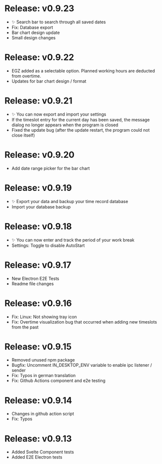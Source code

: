 # Release: v0.9.23

- ✨ Search bar to search through all saved dates
- Fix: Database export
- Bar chart design update
- Small design changes

# Release: v0.9.22

- EGZ added as a selectable option. Planned working hours are deducted from overtime.
- Updates for bar chart design / format

# Release: v0.9.21

- ✨ You can now export and import your settings
- If the timeslot entry for the current day has been saved, the message dialog no longer appears when the program is closed
- Fixed the update bug (after the update restart, the program could not close itself)

# Release: v0.9.20

- Add date range picker for the bar chart

# Release: v0.9.19

- ✨ Export your data and backup your time record database
- Import your database backup

# Release: v0.9.18

- ✨ You can now enter and track the period of your work break
- Settings: Toggle to disable AutoStart

# Release: v0.9.17

- New Electron E2E Tests
- Readme file changes

# Release: v0.9.16

- Fix: Linux: Not showing tray icon
- Fix: Overtime visualization bug that occurred when adding new timeslots from the past

# Release: v0.9.15

- Removed unused npm package
- Bugfix: Uncomment IN_DESKTOP_ENV variable to enable ipc listener / sender
- Fix: Typos in german translation
- Fix: Github Actions component and e2e testing

# Release: v0.9.14

- Changes in github action script
- Fix: Typos

# Release: v0.9.13

- Added Svelte Component tests
- Added E2E Electron tests
